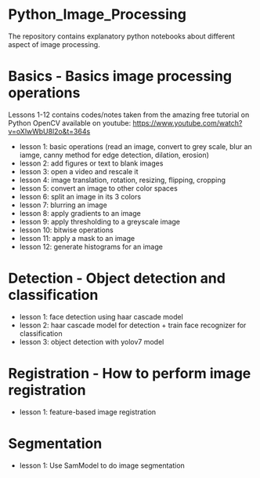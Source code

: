 # Python_Image_Processing
The repository contains explanatory python notebooks about different aspect of image processing.

# Basics - Basics image processing operations
Lessons 1-12 contains codes/notes taken from the amazing free tutorial on Python OpenCV available on youtube: https://www.youtube.com/watch?v=oXlwWbU8l2o&t=364s
- lesson 1: basic operations (read an image, convert to grey scale, blur an iamge, canny method for edge detection, dilation, erosion)
- lesson 2: add figures or text to blank images
- lesson 3: open a video and rescale it
- lesson 4: image translation, rotation, resizing, flipping, cropping
- lesson 5: convert an image to other color spaces
- lesson 6: split an image in its 3 colors
- lesson 7: blurring an image
- lesson 8: apply gradients to an image
- lesson 9: apply thresholding to a greyscale image
- lesson 10: bitwise operations
- lesson 11: apply a mask to an image
- lesson 12: generate histograms for an image

# Detection - Object detection and classification
- lesson 1: face detection using haar cascade model
- lesson 2: haar cascade model for detection + train face recognizer for classification
- lesson 3: object detection with yolov7 model

# Registration - How to perform image registration
- lesson 1: feature-based image registration

# Segmentation
- lesson 1: Use SamModel to do image segmentation

